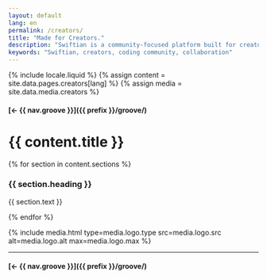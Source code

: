 ```yaml
---
layout: default
lang: en
permalink: /creators/
title: "Made for Creators."
description: "Swiftian is a community-focused platform built for creators to grow, share, and innovate together."
keywords: "Swiftian, creators, coding community, collaboration"
---
```


{% include locale.liquid %}
{% assign content = site.data.pages.creators[lang] %}
{% assign media = site.data.media.creators %}

#### [← {{ nav.groove }}]({{ prefix }}/groove/)

# {{ content.title }}

{% for section in content.sections %}
### {{ section.heading }}
{{ section.text }}

{% endfor %}

{% include media.html
  type=media.logo.type
  src=media.logo.src
  alt=media.logo.alt
  max=media.logo.max
%}

---

#### [← {{ nav.groove }}]({{ prefix }}/groove/)
